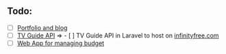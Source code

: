## Todo:
- [ ] [Portfolio and blog](https://github.com/bachsofttrick/bachsofttrick.github.io)
- [ ] [TV Guide API](https://github.com/bachsofttrick/tvguide-go) => - [ ] TV Guide API in Laravel to host on [infinityfree.com](https://infinityfree.com)
- [ ] [Web App for managing budget](https://github.com/bachsofttrick/budgetman)
